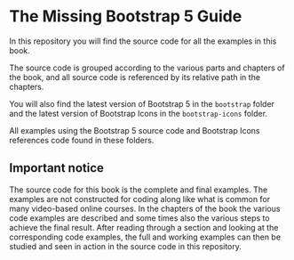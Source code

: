 # The Missing Bootstrap 5 Guide
In this repository you will find the source code for all the examples in this book.

The source code is grouped according to the various parts and chapters of the book, and all source code is referenced by its relative path in the chapters.

You will also find the latest version of Bootstrap 5 in the `bootstrap` folder and the latest version of Bootstrap Icons in the `bootstrap-icons` folder.

All examples using the Bootstrap 5 source code and Bootstrap Icons references code found in these folders.

## Important notice
The source code for this book is the complete and final examples. The examples are not constructed for coding along like what is common for many video-based online courses. In the chapters of the book the various code examples are described and some times also the various steps to achieve the final result. After reading through a section and looking at the corresponding code examples, the full and working examples can then be studied and seen in action in the source code in this repository.
